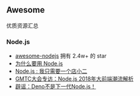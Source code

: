 
## Awesome

优质资源汇总

### Node.js

- [awesome-nodejs](https://github.com/sindresorhus/awesome-nodejs) 拥有 2.4w+ 的 star
- [为什么要用 Node.js](https://mp.weixin.qq.com/s/8ioXAxwurF8zP6LlUhvf9Q)
- [Node.js : 我只需要一个店小二](https://mp.weixin.qq.com/s/qeA5-rwsE432_m5TBxwTQg)
- [GMTC大会专访：Node.js 2018年大前端潮流解析](https://mp.weixin.qq.com/s/J79c-gPD_7e3MZuRYCp2bA)
- [辟谣：Deno不是下一代Node.js！](https://mp.weixin.qq.com/s/99UHXrKfbk7qYqZwXrZJdg)
